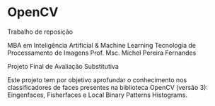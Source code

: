 # OpenCV
Trabalho de reposição


MBA em Inteligência Artificial & Machine Learning
Tecnologia de Processamento de Imagens
Prof. Msc. Michel Pereira Fernandes

Projeto Final de Avaliação Substitutiva

Este projeto tem por objetivo aprofundar o conhecimento nos classificadores de
faces presentes na biblioteca OpenCV (versão 3): Eingenfaces, Fisherfaces e Local Binary
Patterns Histograms.

